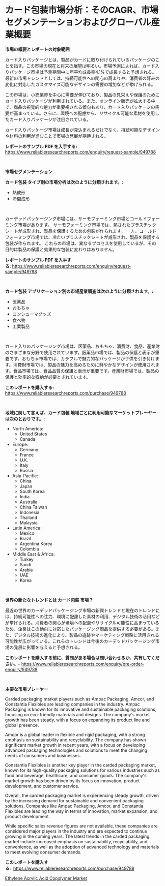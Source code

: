 <p><h1>カード包装市場分析：そのCAGR、市場セグメンテーションおよびグローバル産業概要</h1></p><p><strong>市場の概要とレポートの対象範囲</strong></p>
<p><p>カード入りパッケージとは、製品がカードに取り付けられているパッケージのことを指す。この市場の現在と将来の展望は明るい。市場予測によれば、カード入りパッケージ市場は予測期間中に年平均成長率4.1%で成長すると予想される。最新の市場トレンドとしては、持続可能性への関心の高まりや、消費者の好みの変化に対応したカスタマイズ可能なデザインの需要の増加などが挙げられる。</p><p>この市場は、小売業界を中心に需要が伸びており、製品の見栄えや保護のためにカード入りパッケージが利用されている。また、オンライン販売が拡大する中で、商品の視覚的な魅力が重要視される傾向もあり、カード入りパッケージの需要が高まっている。さらに、環境への配慮から、リサイクル可能な素材を使用したカード入りパッケージが注目されている。</p><p>カード入りパッケージ市場は成長が見込まれるだけでなく、持続可能なデザインや材料の利用が進むことで市場の発展が期待される。</p></p>
<p><strong>レポートのサンプル PDF を入手する:</strong> <a href="https://www.reliableresearchreports.com/enquiry/request-sample/949788">https://www.reliableresearchreports.com/enquiry/request-sample/949788</a></p>
<p>&nbsp;</p>
<p><strong>市場セグメンテーション</strong></p>
<p><strong>カード包装 タイプ別の市場分析は次のように分類されます。:</strong></p>
<p><ul><li>熱成形</li><li>冷間成形</li></ul></p>
<p>&nbsp;</p>
<p><p>カーデッドパッケージング市場には、サーモフォーミング市場とコールドフォーミング市場があります。 サーモフォーミング市場では、熱されたプラスチックシートが成形され、製品を保護するための包装が作られます。 一方、コールドフォーミング市場では、冷たいプラスチックシートが成形され、製品を保護する包装が作られます。 これらの市場は、異なるプロセスを使用しているが、その目的は製品の保護と効果的な包装に変わりはありません。</p></p>
<p><strong>レポートのサンプル PDF を入手する:</strong>&nbsp;<a href="https://www.reliableresearchreports.com/enquiry/request-sample/949788">https://www.reliableresearchreports.com/enquiry/request-sample/949788</a></p>
<p>&nbsp;</p>
<p><strong> カード包装 アプリケーション別の市場産業調査は次のように分類されます。:</strong></p>
<p><ul><li>医薬品</li><li>おもちゃ</li><li>コンシューマグッズ</li><li>食べ物</li><li>工業製品</li></ul></p>
<p>&nbsp;</p>
<p><p>カード入りのパッケージング市場は、医薬品、おもちゃ、消費財、食品、産業財のさまざまな分野で使用されています。医薬品市場では、製品の保護と表示が重要です。おもちゃ市場では、カラフルで魅力的なパッケージが子供を引き付けます。消費財市場では、製品の魅力を高めるために鮮やかなデザインが使用されます。食品市場では、食品品質の保護と表示が重要です。産業財市場では、製品の保護と効率的な収納が必要とされています。</p></p>
<p><strong>このレポートを購入する:</strong>&nbsp; <a href="https://www.reliableresearchreports.com/purchase/949788">https://www.reliableresearchreports.com/purchase/949788</a></p>
<p>&nbsp;</p>
<p><strong>地域に関して言えば、カード包装 地域ごとに利用可能なマーケットプレーヤーは次のとおりです。:</strong></p>
<p><ul>
    <li>
        North America:
        <ul>
            <li>United States</li>
            <li>Canada</li>
        </ul>
    </li>
    <li>
        Europe:
        <ul>
            <li>Germany</li>
            <li>France</li>
            <li>U.K.</li>
            <li>Italy</li>
            <li>Russia</li>
        </ul>
    </li>
    <li>
        Asia-Pacific:
        <ul>
            <li>China</li>
            <li>Japan</li>
            <li>South Korea</li>
            <li>India</li>
            <li>Australia</li>
            <li>China Taiwan</li>
            <li>Indonesia</li>
            <li>Thailand</li>
            <li>Malaysia</li>
        </ul>
    </li>
    <li>
        Latin America:
        <ul>
            <li>Mexico</li>
            <li>Brazil</li>
            <li>Argentina Korea</li>
            <li>Colombia</li>
        </ul>
    </li>
    <li>
        Middle East & Africa:
        <ul>
            <li>Turkey</li>
            <li>Saudi</li>
            <li>Arabia</li>
            <li>UAE</li>
            <li>Korea</li>
        </ul>
    </li>
    </ul></p>
<p>&nbsp;</p>
<p><strong>世界の新たなトレンドとは カード包装 市場？</strong></p>
<p><p>最近の世界のカーデッドパッケージング市場の新興トレンドと現在のトレンドには、持続可能性への注力、環境に配慮した素材の利用、デジタル技術の活用などが挙げられる。消費者の関心が環境への配慮やリサイクル可能性に高まっているため、企業はこの動向に対応したパッケージング商品を提供する必要がある。また、デジタル技術の進化により、製品の追跡やマーケティング戦略に活用される可能性が広がっている。これらのトレンドは今後のカーデッドパッケージング市場の発展に影響を与えると予想される。</p></p>
<p><strong>このレポートを購入する前に、質問がある場合は問い合わせるか、共有してください。</strong>- <a href="https://www.reliableresearchreports.com/enquiry/pre-order-enquiry/949788">https://www.reliableresearchreports.com/enquiry/pre-order-enquiry/949788</a></p>
<p>&nbsp;</p>
<p><strong>主要な市場プレーヤー</strong></p>
<p><p>Carded packaging market players such as Ampac Packaging, Amcor, and Constantia Flexibles are leading companies in the industry. Ampac Packaging is known for its innovative and sustainable packaging solutions, focusing on eco-friendly materials and designs. The company's market growth has been steady, with a focus on expanding its product line and global presence.</p><p>Amcor is a global leader in flexible and rigid packaging, with a strong emphasis on sustainability and recyclability. The company has shown significant market growth in recent years, with a focus on developing advanced packaging technologies and solutions to meet the changing needs of consumers and businesses.</p><p>Constantia Flexibles is another key player in the carded packaging market, known for its high-quality packaging solutions for various industries such as food and beverage, healthcare, and consumer goods. The company's market growth has been driven by its focus on innovation, product development, and customer service.</p><p>Overall, the carded packaging market is experiencing steady growth, driven by the increasing demand for sustainable and convenient packaging solutions. Companies like Ampac Packaging, Amcor, and Constantia Flexibles are leading the way in terms of innovation, market expansion, and product development.</p><p>While specific sales revenue figures are not available, these companies are considered major players in the industry and are expected to continue growing in the coming years. The latest trends in the carded packaging market include increased emphasis on sustainability, recyclability, and convenience, as well as the adoption of advanced technology and materials to meet evolving consumer demands.</p></p>
<p><strong>このレポートを購入する:</strong>&nbsp;&nbsp;<a href="https://www.reliableresearchreports.com/purchase/949788">https://www.reliableresearchreports.com/purchase/949788</a></p>
<p><p><a href="https://zircon-bluebell-299.notion.site/Ethylene-Acrylic-Acid-Copolymer-Market-Provides-Detailed-Segmentation-of-this-Market-based-on-Type--a2b3c1be14fd42a283996f51ad080b42">Ethylene Acrylic Acid Copolymer Market</a></p></p>